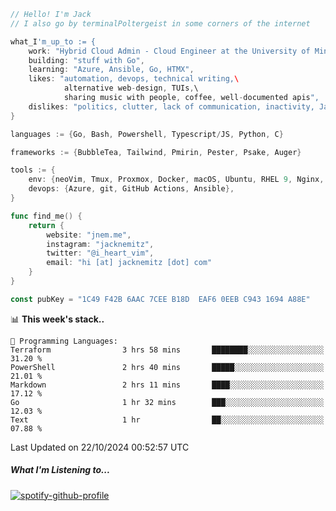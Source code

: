 ```go
// Hello! I'm Jack
// I also go by terminalPoltergeist in some corners of the internet

what_I'm_up_to := {
    work: "Hybrid Cloud Admin - Cloud Engineer at the University of Minnesota",
    building: "stuff with Go",
    learning: "Azure, Ansible, Go, HTMX",
    likes: "automation, devops, technical writing,\
            alternative web-design, TUIs,\
            sharing music with people, coffee, well-documented apis",
    dislikes: "politics, clutter, lack of communication, inactivity, Java",
}

languages := {Go, Bash, Powershell, Typescript/JS, Python, C}

frameworks := {BubbleTea, Tailwind, Pmirin, Pester, Psake, Auger}

tools := {
    env: {neoVim, Tmux, Proxmox, Docker, macOS, Ubuntu, RHEL 9, Nginx, DigitalOcean, Cloudflare},
    devops: {Azure, git, GitHub Actions, Ansible},
}

func find_me() {
    return {
        website: "jnem.me",
        instagram: "jacknemitz",
        twitter: "@i_heart_vim",
        email: "hi [at] jacknemitz [dot] com"
    }
}

const pubKey = "1C49 F42B 6AAC 7CEE B18D  EAF6 0EEB C943 1694 A88E"
```

<!--START_SECTION:waka-->
📊 **This week's stack..** 

```text
💬 Programming Languages: 
Terraform                3 hrs 58 mins       ████████░░░░░░░░░░░░░░░░░   31.20 % 
PowerShell               2 hrs 40 mins       █████░░░░░░░░░░░░░░░░░░░░   21.01 % 
Markdown                 2 hrs 11 mins       ████░░░░░░░░░░░░░░░░░░░░░   17.12 % 
Go                       1 hr 32 mins        ███░░░░░░░░░░░░░░░░░░░░░░   12.03 % 
Text                     1 hr                ██░░░░░░░░░░░░░░░░░░░░░░░   07.88 % 
```


 Last Updated on 22/10/2024 00:52:57 UTC
<!--END_SECTION:waka-->

##### What I'm Listening to...

[![spotify-github-profile](https://jnem.me/listening-item?maxAge=2592000)](https://jnem.me/listening)
